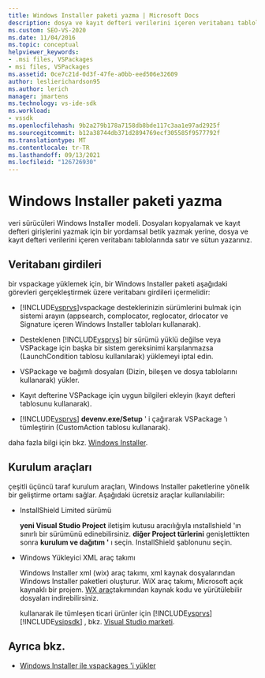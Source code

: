 ```yaml
---
title: Windows Installer paketi yazma | Microsoft Docs
description: dosya ve kayıt defteri verilerini içeren veritabanı tablolarından oluşan Visual Studio için Windows Installer paketini nasıl yazacağınızı öğrenin.
ms.custom: SEO-VS-2020
ms.date: 11/04/2016
ms.topic: conceptual
helpviewer_keywords:
- .msi files, VSPackages
- msi files, VSPackages
ms.assetid: 0ce7c21d-0d3f-47fe-a0bb-eed506e32609
author: leslierichardson95
ms.author: lerich
manager: jmartens
ms.technology: vs-ide-sdk
ms.workload:
- vssdk
ms.openlocfilehash: 9b2a279b178a7158db8bde117c3aa1e97ad2925f
ms.sourcegitcommit: b12a38744db371d2894769ecf305585f9577792f
ms.translationtype: MT
ms.contentlocale: tr-TR
ms.lasthandoff: 09/13/2021
ms.locfileid: "126726930"
---
```

# <a name="author-a-windows-installer-package"></a>Windows Installer paketi yazma
veri sürücüleri Windows Installer modeli. Dosyaları kopyalamak ve kayıt defteri girişlerini yazmak için bir yordamsal betik yazmak yerine, dosya ve kayıt defteri verilerini içeren veritabanı tablolarında satır ve sütun yazarınız.

## <a name="database-entries"></a>Veritabanı girdileri
bir vspackage yüklemek için, bir Windows Installer paketi aşağıdaki görevleri gerçekleştirmek üzere veritabanı girdileri içermelidir:

- [!INCLUDE[vsprvs](../../code-quality/includes/vsprvs_md.md)]vspackage desteklerinizin sürümlerini bulmak için sistemi arayın (appsearch, complocator, reglocator, drlocator ve Signature içeren Windows Installer tabloları kullanarak).

- Desteklenen [!INCLUDE[vsprvs](../../code-quality/includes/vsprvs_md.md)] bir sürümü yüklü değilse veya VSPackage için başka bir sistem gereksinimi karşılanmazsa (LaunchCondition tablosu kullanılarak) yüklemeyi iptal edin.

- VSPackage ve bağımlı dosyaları (Dizin, bileşen ve dosya tablolarını kullanarak) yükler.

- Kayıt defterine VSPackage için uygun bilgileri ekleyin (kayıt defteri tablosunu kullanarak).

- [!INCLUDE[vsprvs](../../code-quality/includes/vsprvs_md.md)] **devenv.exe/Setup** ' i çağırarak VSPackage 'ı tümleştirin (CustomAction tablosu kullanarak).

daha fazla bilgi için bkz. [Windows Installer](/windows/desktop/Msi/windows-installer-portal).

## <a name="setup-tools"></a>Kurulum araçları
çeşitli üçüncü taraf kurulum araçları, Windows Installer paketlerine yönelik bir geliştirme ortamı sağlar. Aşağıdaki ücretsiz araçlar kullanılabilir:

- InstallShield Limited sürümü

   **yeni Visual Studio Project** iletişim kutusu aracılığıyla ınstallshield 'ın sınırlı bir sürümünü edinebilirsiniz. **diğer Project türlerini** genişlettikten sonra **kurulum ve dağıtım '** ı seçin. InstallShield şablonunu seçin.

- Windows Yükleyici XML araç takımı

   Windows Installer xml (wix) araç takımı, xml kaynak dosyalarından Windows Installer paketleri oluşturur. WiX araç takımı, Microsoft açık kaynaklı bir projem. [WX araç](https://sourceforge.net/projects/wix/)takımından kaynak kodu ve yürütülebilir dosyaları indirebilirsiniz.

   kullanarak ile tümleşen ticari ürünler için [!INCLUDE[vsprvs](../../code-quality/includes/vsprvs_md.md)] [!INCLUDE[vsipsdk](../../extensibility/includes/vsipsdk_md.md)] , bkz. [Visual Studio marketi](https://marketplace.visualstudio.com/).

## <a name="see-also"></a>Ayrıca bkz.
- [Windows Installer ile vspackages 'i yükler](../../extensibility/internals/installing-vspackages-with-windows-installer.md)
